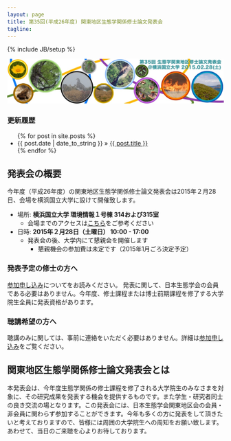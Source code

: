 ```yaml
---
layout: page
title: 第35回(平成26年度) 関東地区生態学関係修士論文発表会
tagline: 
---
```

{% include JB/setup %}

![](assets/images/me.jpg)

### 更新履歴

<ul class="posts">
  {% for post in site.posts %}
    <li><span>{{ post.date | date_to_string }}</span> &raquo; <a href="{{ BASE_PATH }}{{ post.url }}">{{ post.title }}</a></li>
  {% endfor %}
</ul>

## 発表会の概要

今年度（平成26年度）の関東地区生態学関係修士論文発表会は2015年２月28日、会場を横浜国立大学に設けて開催致します。

* 場所: **横浜国立大学 環境情報１号棟 314および315室**
    * 会場までのアクセスは[こちら](access.html)をご参考ください
* 日時: **2015年２月28日（土曜日） 10:00 - 17:00**
    * 発表会の後、大学内にて懇親会を開催します
        * 懇親機会の参加費は未定です（2015年1月ごろ決定予定）

### 発表予定の修士の方へ

[参加申し込み](registration.html)についてをお読みください。
発表に関して、日本生態学会の会員である必要はありません。今年度、修士課程または博士前期課程を修了する大学院生全員に発表資格があります。

### 聴講希望の方へ

聴講のみに関しては、事前に連絡をいただく必要はありません。詳細は[参加申し込み](registration.html)をご覧ください。

## 関東地区生態学関係修士論文発表会とは

本発表会は、今年度生態学関係の修士課程を修了される大学院生のみなさまを対象に、その研究成果を発表する機会を提供するものです。また学生・研究者同士の良き交流の場となります。この発表会には、日本生態学会関東地区会の会員・非会員に関わらず参加することができます。今年も多くの方に発表をして頂きたいと考えておりますので、皆様には周囲の大学院生への周知をお願い致します。あわせて、当日のご来聴を心よりお待しております。




